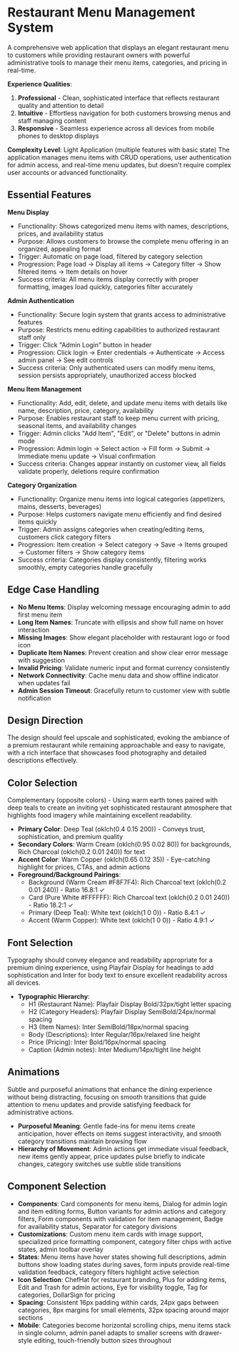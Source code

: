 # Restaurant Menu Management System

A comprehensive web application that displays an elegant restaurant menu to customers while providing restaurant owners with powerful administrative tools to manage their menu items, categories, and pricing in real-time.

**Experience Qualities**:
1. **Professional** - Clean, sophisticated interface that reflects restaurant quality and attention to detail
2. **Intuitive** - Effortless navigation for both customers browsing menus and staff managing content
3. **Responsive** - Seamless experience across all devices from mobile phones to desktop displays

**Complexity Level**: Light Application (multiple features with basic state)
The application manages menu items with CRUD operations, user authentication for admin access, and real-time menu updates, but doesn't require complex user accounts or advanced functionality.

## Essential Features

**Menu Display**
- Functionality: Shows categorized menu items with names, descriptions, prices, and availability status
- Purpose: Allows customers to browse the complete menu offering in an organized, appealing format
- Trigger: Automatic on page load, filtered by category selection
- Progression: Page load → Display all items → Category filter → Show filtered items → Item details on hover
- Success criteria: All menu items display correctly with proper formatting, images load quickly, categories filter accurately

**Admin Authentication**
- Functionality: Secure login system that grants access to administrative features
- Purpose: Restricts menu editing capabilities to authorized restaurant staff only
- Trigger: Click "Admin Login" button in header
- Progression: Click login → Enter credentials → Authenticate → Access admin panel → See edit controls
- Success criteria: Only authenticated users can modify menu items, session persists appropriately, unauthorized access blocked

**Menu Item Management**
- Functionality: Add, edit, delete, and update menu items with details like name, description, price, category, availability
- Purpose: Enables restaurant staff to keep menu current with pricing, seasonal items, and availability changes
- Trigger: Admin clicks "Add Item", "Edit", or "Delete" buttons in admin mode
- Progression: Admin login → Select action → Fill form → Submit → Immediate menu update → Visual confirmation
- Success criteria: Changes appear instantly on customer view, all fields validate properly, deletions require confirmation

**Category Organization**
- Functionality: Organize menu items into logical categories (appetizers, mains, desserts, beverages)
- Purpose: Helps customers navigate menu efficiently and find desired items quickly
- Trigger: Admin assigns categories when creating/editing items, customers click category filters
- Progression: Item creation → Select category → Save → Items grouped → Customer filters → Show category items
- Success criteria: Categories display consistently, filtering works smoothly, empty categories handle gracefully

## Edge Case Handling

- **No Menu Items**: Display welcoming message encouraging admin to add first menu item
- **Long Item Names**: Truncate with ellipsis and show full name on hover interaction  
- **Missing Images**: Show elegant placeholder with restaurant logo or food icon
- **Duplicate Item Names**: Prevent creation and show clear error message with suggestion
- **Invalid Pricing**: Validate numeric input and format currency consistently
- **Network Connectivity**: Cache menu data and show offline indicator when updates fail
- **Admin Session Timeout**: Gracefully return to customer view with subtle notification

## Design Direction

The design should feel upscale and sophisticated, evoking the ambiance of a premium restaurant while remaining approachable and easy to navigate, with a rich interface that showcases food photography and detailed descriptions effectively.

## Color Selection

Complementary (opposite colors) - Using warm earth tones paired with deep teals to create an inviting yet sophisticated restaurant atmosphere that highlights food imagery while maintaining excellent readability.

- **Primary Color**: Deep Teal (oklch(0.4 0.15 200)) - Conveys trust, sophistication, and premium quality
- **Secondary Colors**: Warm Cream (oklch(0.95 0.02 80)) for backgrounds, Rich Charcoal (oklch(0.2 0.01 240)) for text
- **Accent Color**: Warm Copper (oklch(0.65 0.12 35)) - Eye-catching highlight for prices, CTAs, and admin actions
- **Foreground/Background Pairings**: 
  - Background (Warm Cream #F8F7F4): Rich Charcoal text (oklch(0.2 0.01 240)) - Ratio 16.8:1 ✓
  - Card (Pure White #FFFFFF): Rich Charcoal text (oklch(0.2 0.01 240)) - Ratio 18.2:1 ✓
  - Primary (Deep Teal): White text (oklch(1 0 0)) - Ratio 8.4:1 ✓
  - Accent (Warm Copper): White text (oklch(1 0 0)) - Ratio 4.9:1 ✓

## Font Selection

Typography should convey elegance and readability appropriate for a premium dining experience, using Playfair Display for headings to add sophistication and Inter for body text to ensure excellent readability across all devices.

- **Typographic Hierarchy**: 
  - H1 (Restaurant Name): Playfair Display Bold/32px/tight letter spacing
  - H2 (Category Headers): Playfair Display SemiBold/24px/normal spacing  
  - H3 (Item Names): Inter SemiBold/18px/normal spacing
  - Body (Descriptions): Inter Regular/16px/relaxed line height
  - Price (Pricing): Inter Bold/16px/normal spacing
  - Caption (Admin notes): Inter Medium/14px/tight line height

## Animations

Subtle and purposeful animations that enhance the dining experience without being distracting, focusing on smooth transitions that guide attention to menu updates and provide satisfying feedback for administrative actions.

- **Purposeful Meaning**: Gentle fade-ins for menu items create anticipation, hover effects on items suggest interactivity, and smooth category transitions maintain browsing flow
- **Hierarchy of Movement**: Admin actions get immediate visual feedback, new items gently appear, price updates pulse briefly to indicate changes, category switches use subtle slide transitions

## Component Selection

- **Components**: Card components for menu items, Dialog for admin login and item editing forms, Button variants for admin actions and category filters, Form components with validation for item management, Badge for availability status, Separator for category divisions
- **Customizations**: Custom menu item cards with image support, specialized price formatting component, category filter chips with active states, admin toolbar overlay
- **States**: Menu items have hover states showing full descriptions, admin buttons show loading states during saves, form inputs provide real-time validation feedback, category filters highlight active selection
- **Icon Selection**: ChefHat for restaurant branding, Plus for adding items, Edit and Trash for admin actions, Eye for visibility toggle, Tag for categories, DollarSign for pricing
- **Spacing**: Consistent 16px padding within cards, 24px gaps between categories, 8px margins for small elements, 32px spacing around major sections
- **Mobile**: Categories become horizontal scrolling chips, menu items stack in single column, admin panel adapts to smaller screens with drawer-style editing, touch-friendly button sizes throughout